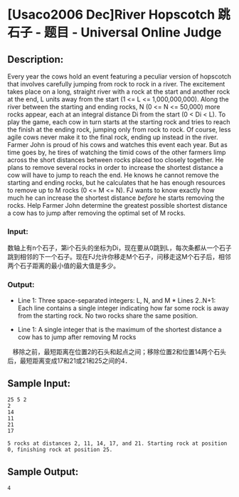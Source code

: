 # [Usaco2006 Dec]River Hopscotch 跳石子 - 题目 - Universal Online Judge

## Description: 

Every year the cows hold an event featuring a peculiar version of hopscotch that involves carefully jumping from rock to rock in a river. The excitement takes place on a long, straight river with a rock at the start and another rock at the end, L units away from the start (1 <= L <= 1,000,000,000). Along the river between the starting and ending rocks, N (0 <= N <= 50,000) more rocks appear, each at an integral distance Di from the start (0 < Di < L). To play the game, each cow in turn starts at the starting rock and tries to reach the finish at the ending rock, jumping only from rock to rock. Of course, less agile cows never make it to the final rock, ending up instead in the river. Farmer John is proud of his cows and watches this event each year. But as time goes by, he tires of watching the timid cows of the other farmers limp across the short distances between rocks placed too closely together. He plans to remove several rocks in order to increase the shortest distance a cow will have to jump to reach the end. He knows he cannot remove the starting and ending rocks, but he calculates that he has enough resources to remove up to M rocks (0 <= M <= N). FJ wants to know exactly how much he can increase the shortest distance *before* he starts removing the rocks. Help Farmer John determine the greatest possible shortest distance a cow has to jump after removing the optimal set of M rocks. 

### Input: 

数轴上有n个石子，第i个石头的坐标为Di，现在要从0跳到L，每次条都从一个石子跳到相邻的下一个石子。现在FJ允许你移走M个石子，问移走这M个石子后，相邻两个石子距离的最小值的最大值是多少。

### Output: 

* Line 1: Three space-separated integers: L, N, and M * Lines 2..N+1: Each line contains a single integer indicating how far some rock is away from the starting rock. No two rocks share the same position. 

* Line 1: A single integer that is the maximum of the shortest distance a cow has to jump after removing M rocks 

   移除之前，最短距离在位置2的石头和起点之间；移除位置2和位置14两个石头后，最短距离变成17和21或21和25之间的4．


## Sample Input: 
```
25 5 2
2
14
11
21
17

5 rocks at distances 2, 11, 14, 17, and 21. Starting rock at position
0, finishing rock at position 25.

```

## Sample Output: 
```
4

```
